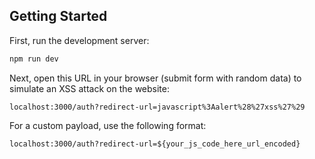 ## Getting Started

First, run the development server:

```bash
npm run dev
```

Next, open this URL in your browser (submit form with random data) to simulate an XSS attack on the website:

```
localhost:3000/auth?redirect-url=javascript%3Aalert%28%27xss%27%29
```

For a custom payload, use the following format:

```
localhost:3000/auth?redirect-url=${your_js_code_here_url_encoded}
```
